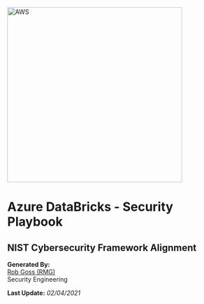 <img src="https://upload.wikimedia.org/wikipedia/commons/a/a8/Microsoft_Azure_Logo.svg" alt="AWS" width="400"/>

# Azure DataBricks - Security Playbook <!-- omit in toc -->

## NIST Cybersecurity Framework Alignment <!-- omit in toc -->

**Generated By:**  
[Rob Goss (RMG)](https://cgweb3/profile/RMG)
<br>
Security Engineering

**Last Update:** *02/04/2021*
